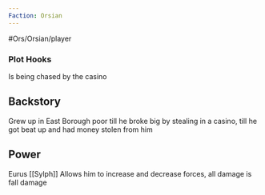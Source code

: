 ```yaml
---
Faction: Orsian
---
```

#Ors/Orsian/player 

### Plot Hooks

Is being chased by the casino

## Backstory
Grew up in East Borough poor till he broke big by stealing in a casino, till he got beat up and had money stolen from him
## Power

Eurus
[[Sylph]]
Allows him to increase and decrease forces, all damage is fall damage
